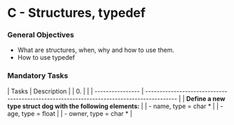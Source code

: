 # C - Structures, typedef

### General Objectives
-	What are structures, when, why and how to use them.
-	How to use typedef

### Mandatory Tasks
| Tasks | Description |
| 0.               |                                                                                           |
| ---------------- | ----------------------------------------------------------------------------------------- |
| **Define a new type struct dog with the following elements:**                                |
| - name, type = char *                                                                    |
| - age, type = float                                                                     |
| - owner, type = char *                                                                  |
